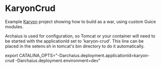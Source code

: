 KaryonCrud
==========

Example <a href="https://github.com/Netflix/karyon">Karyon</a> project showing how to build as a war, using custom Guice modules.

Archaius is used for configuration, so Tomcat or your container will need to be started with the applicationId set to 'karyon-crud'. This line can be placed in the setenv.sh in tomcat's bin directory to do it automatically.

export CATALINA_OPTS="-Darchaius.deployment.applicationId=karyon-crud -Darchaius.deployment.environment=dev"

